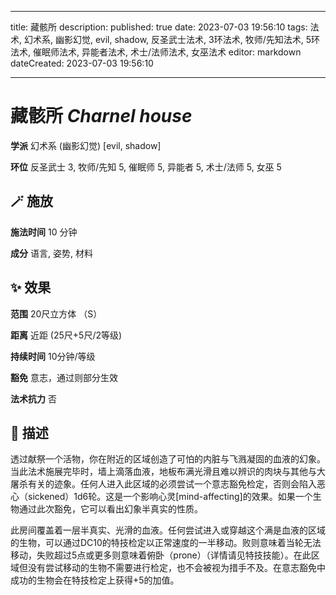 
---
title: 藏骸所
description: 
published: true
date: 2023-07-03 19:56:10
tags: 法术, 幻术系, 幽影幻觉, evil, shadow, 反圣武士法术, 3环法术, 牧师/先知法术, 5环法术, 催眠师法术, 异能者法术, 术士/法师法术, 女巫法术
editor: markdown
dateCreated: 2023-07-03 19:56:10

---

# **藏骸所** *Charnel house*

**学派** 幻术系 (幽影幻觉) \[evil, shadow\] 

**环位** 反圣武士 3, 牧师/先知 5, 催眠师 5, 异能者 5, 术士/法师 5, 女巫 5

## 🪄 施放

**施法时间** 10 分钟

**成分** 语言, 姿势, 材料

## ✨ 效果  

**范围** 20尺立方体 （S）

**距离** 近距 (25尺+5尺/2等级)  

**持续时间** 10分钟/等级 

**豁免** 意志，通过则部分生效

**法术抗力** 否

## 📖 描述

透过献祭一个活物，你在附近的区域创造了可怕的内脏与飞溅凝固的血液的幻象。当此法术施展完毕时，墙上滴落血液，地板布满光滑且难以辨识的肉块与其他与大屠杀有关的迹象。任何人进入此区域的必须尝试一个意志豁免检定，否则会陷入恶心（sickened）1d6轮。这是一个影响心灵[mind-affecting]的效果。如果一个生物通过此次豁免，它可以看出幻象半真实的性质。

此房间覆盖着一层半真实、光滑的血液。任何尝试进入或穿越这个满是血液的区域的生物，可以通过DC10的特技检定以正常速度的一半移动。败则意味着当轮无法移动，失败超过5点或更多则意味着俯卧（prone）（详情请见特技技能）。在此区域但没有尝试移动的生物不需要进行检定，也不会被视为措手不及。在意志豁免中成功的生物会在特技检定上获得+5的加值。
    